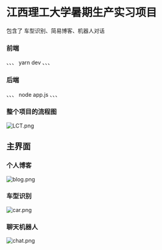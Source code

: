 # 江西理工大学暑期生产实习项目
包含了 车型识别、简易博客、机器人对话

### 前端


、、、
yarn dev
、、、

### 后端

、、、
node app.js
、、、

### 整个项目的流程图

![LCT.png](https://pic.imge.cc/2024/07/26/66a3556aa6596.png)

## 主界面

### 个人博客

![blog.png](https://s21.ax1x.com/2024/07/26/pkbH5Sx.png)

### 车型识别

![car.png](https://s21.ax1x.com/2024/07/26/pkbHIl6.png)

### 聊天机器人

![chat.png](https://s21.ax1x.com/2024/07/26/pkbHqTH.md.png)
